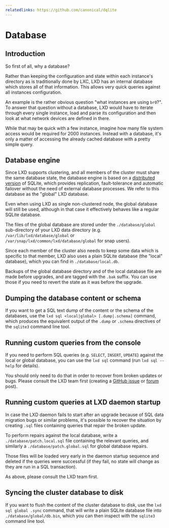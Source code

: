 ```yaml
---
relatedlinks: https://github.com/canonical/dqlite
---
```


# Database

## Introduction

So first of all, why a database?

Rather than keeping the configuration and state within each instance's
directory as is traditionally done by LXC, LXD has an internal database
which stores all of that information. This allows very quick queries
against all instances configuration.

An example is the rather obvious question "what instances are using `br0`?".
To answer that question without a database, LXD would have to iterate
through every single instance, load and parse its configuration and
then look at what network devices are defined in there.

While that may be quick with a few instance, imagine how many
file system access would be required for 2000 instances. Instead with a
database, it's only a matter of accessing the already cached database
with a pretty simple query.

## Database engine

Since LXD supports clustering, and all members of the cluster must share the
same database state, the database engine is based on a [distributed
version](https://github.com/canonical/dqlite) of SQLite, which provides
replication, fault-tolerance and automatic failover without the need of external
database processes. We refer to this database as the "global" LXD database.

Even when using LXD as single non-clustered node, the global database will still
be used, although in that case it effectively behaves like a regular SQLite
database.

The files of the global database are stored under the `./database/global`
sub-directory of your LXD data directory (e.g. `/var/lib/lxd/database/global` or
`/var/snap/lxd/common/lxd/database/global` for snap users).

Since each member of the cluster also needs to keep some data which is specific
to that member, LXD also uses a plain SQLite database (the "local" database),
which you can find in `./database/local.db`.

Backups of the global database directory and of the local database file are made
before upgrades, and are tagged with the `.bak` suffix. You can use those if
you need to revert the state as it was before the upgrade.

## Dumping the database content or schema

If you want to get a SQL text dump of the content or the schema of the databases,
use the `lxd sql <local|global> [.dump|.schema]` command, which produces the
equivalent output of the `.dump` or `.schema` directives of the `sqlite3`
command line tool.

## Running custom queries from the console

If you need to perform SQL queries (e.g. `SELECT`, `INSERT`, `UPDATE`)
against the local or global database, you can use the `lxd sql` command (run
`lxd sql --help` for details).

You should only need to do that in order to recover from broken updates or bugs.
Please consult the LXD team first (creating a [GitHub
issue](https://github.com/canonical/lxd/issues/new) or
[forum](https://discourse.ubuntu.com/c/lxd/) post).

## Running custom queries at LXD daemon startup

In case the LXD daemon fails to start after an upgrade because of SQL data
migration bugs or similar problems, it's possible to recover the situation by
creating `.sql` files containing queries that repair the broken update.

To perform repairs against the local database, write a
`./database/patch.local.sql` file containing the relevant queries, and
similarly a `./database/patch.global.sql` for global database repairs.

Those files will be loaded very early in the daemon startup sequence and deleted
if the queries were successful (if they fail, no state will change as they are
run in a SQL transaction).

As above, please consult the LXD team first.

## Syncing the cluster database to disk

If you want to flush the content of the cluster database to disk, use the `lxd
sql global .sync` command, that will write a plain SQLite database file into
`./database/global/db.bin`, which you can then inspect with the `sqlite3`
command line tool.
